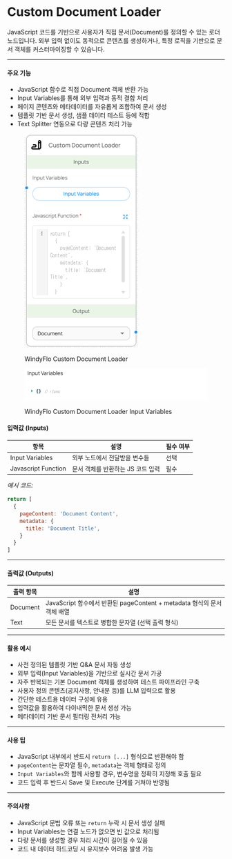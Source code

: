 # Custom Document Loader

JavaScript 코드를 기반으로 사용자가 직접 문서(Document)를 정의할 수 있는 로더 노드입니다. 외부 입력 없이도 동적으로 콘텐츠를 생성하거나, 특정 로직을 기반으로 문서 객체를 커스터마이징할 수 있습니다.

***

#### 주요 기능

* JavaScript 함수로 직접 Document 객체 반환 가능
* Input Variables를 통해 외부 입력과 동적 결합 처리
* 페이지 콘텐츠와 메타데이터를 자유롭게 조합하여 문서 생성
* 템플릿 기반 문서 생성, 샘플 데이터 테스트 등에 적합
* Text Splitter 연동으로 다량 콘텐츠 처리 가능

<figure><img src="../../../.gitbook/assets/스크린샷 2025-05-12 133839.png" alt=""><figcaption><p>WindyFlo Custom Document Loader</p></figcaption></figure>

<figure><img src="../../../.gitbook/assets/스크린샷 2025-05-12 133848.png" alt=""><figcaption><p>WindyFlo Custom Document Loader Input Variables</p></figcaption></figure>

#### 입력값 (Inputs)

| 항목                  | 설명                   | 필수 여부 |
| ------------------- | -------------------- | ----- |
| Input Variables     | 외부 노드에서 전달받을 변수들     | 선택    |
| Javascript Function | 문서 객체를 반환하는 JS 코드 입력 | 필수    |

_예시 코드:_

```javascript
return [
  {
    pageContent: 'Document Content',
    metadata: {
      title: 'Document Title',
    }
  }
]
```

***

#### 출력값 (Outputs)

| 출력 항목    | 설명                                                      |
| -------- | ------------------------------------------------------- |
| Document | JavaScript 함수에서 반환된 pageContent + metadata 형식의 문서 객체 배열 |
| Text     | 모든 문서를 텍스트로 병합한 문자열 (선택 출력 형식)                          |

***

#### 활용 예시

* 사전 정의된 템플릿 기반 Q\&A 문서 자동 생성
* 외부 입력(Input Variables)을 기반으로 실시간 문서 가공
* 자주 반복되는 기본 Document 객체를 생성하여 테스트 파이프라인 구축
* 사용자 정의 콘텐츠(공지사항, 안내문 등)를 LLM 입력으로 활용
* 간단한 테스트용 데이터 구성에 유용
* 입력값을 활용하여 다이내믹한 문서 생성 가능
* 메타데이터 기반 문서 필터링 전처리 가능

***

#### 사용 팁

* JavaScript 내부에서 반드시 `return [...]` 형식으로 반환해야 함
* `pageContent`는 문자열 필수, `metadata`는 객체 형태로 정의
* `Input Variables`와 함께 사용할 경우, 변수명을 정확히 지정해 호출 필요
* 코드 입력 후 반드시 Save 및 Execute 단계를 거쳐야 반영됨

***

#### 주의사항

* JavaScript 문법 오류 또는 `return` 누락 시 문서 생성 실패
* Input Variables는 연결 노드가 없으면 빈 값으로 처리됨
* 다량 문서를 생성할 경우 처리 시간이 길어질 수 있음
* 코드 내 데이터 하드코딩 시 유지보수 어려움 발생 가능
